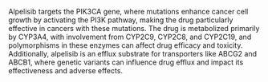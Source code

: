 Alpelisib targets the PIK3CA gene, where mutations enhance cancer cell growth by activating the PI3K pathway, making the drug particularly effective in cancers with these mutations. The drug is metabolized primarily by CYP3A4, with involvement from CYP2C9, CYP2C8, and CYP2C19, and polymorphisms in these enzymes can affect drug efficacy and toxicity. Additionally, alpelisib is an efflux substrate for transporters like ABCG2 and ABCB1, where genetic variants can influence drug efflux and impact its effectiveness and adverse effects.